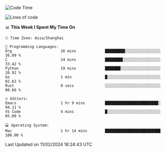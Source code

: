 <!--START_SECTION:waka-->
![Code Time](http://img.shields.io/badge/Code%20Time-1%2C792%20hrs%204%20mins-blue)

![Lines of code](https://img.shields.io/badge/From%20Hello%20World%20I%27ve%20Written-288.0%20thousand%20lines%20of%20code-blue)

📊 **This Week I Spent My Time On** 

```text
🕑︎ Time Zone: Asia/Shanghai

💬 Programming Languages: 
Org                      26 mins             █████████░░░░░░░░░░░░░░░░   36.09 % 
C                        24 mins             ████████░░░░░░░░░░░░░░░░░   33.42 % 
Python                   19 mins             ███████░░░░░░░░░░░░░░░░░░   26.92 % 
Go                       1 min               █░░░░░░░░░░░░░░░░░░░░░░░░   02.62 % 
Rust                     0 secs              ░░░░░░░░░░░░░░░░░░░░░░░░░   00.66 % 

🔥 Editors: 
Emacs                    1 hr 9 mins         ████████████████████████░   94.11 % 
VS Code                  4 mins              █░░░░░░░░░░░░░░░░░░░░░░░░   05.89 % 

💻 Operating System: 
Mac                      1 hr 14 mins        █████████████████████████   100.00 % 
```


 Last Updated on 11/02/2024 18:24:43 UTC
<!--END_SECTION:waka-->
